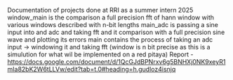 Documentation of projects done at RRI as a summer intern 2025
window_main is the comparison a full precision fft of hann window with various windows described with n-bit lengths
main_adc is passing a sine input into and adc and taking fft and it comparison with a full precision sine wave and plotting its errors
main contains the process of taking an adc input -> windowing it and taking fft (window is n bit precise as this is a simulution for what wil be implemented on a red pitaya)
Report - https://docs.google.com/document/d/1QcGJdBPNrxv6g5BNHXj0NK9xeyR1mIa82bK2W6tLLVw/edit?tab=t.0#heading=h.gudloz4isnjq
